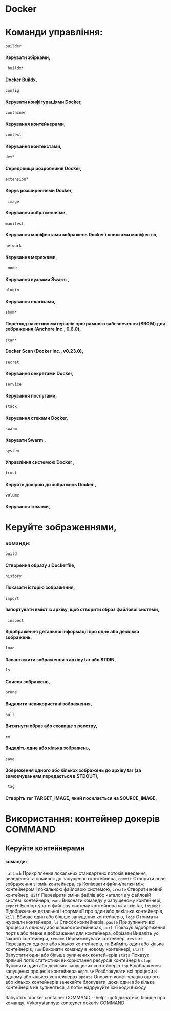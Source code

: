 # Docker
# Команди управління:
```builder```  
#### Керувати збірками,
``` buildx*```    
#### Docker Buildx,
```config```     
#### Керувати конфігураціями Docker,
```container ``` 
#### Керування контейнерами,
``` context ```   
#### Керування контекстами,
``` dev* ```
#### Середовища розробників Docker,
``` extension* ```
#### Керує розширеннями Docker,
```  image ```
#### Керування зображеннями,
``` manifest ```
#### Керування маніфестами зображень Docker і списками маніфестів,
``` network ```
#### Керування мережами,
```  node ```
#### Керування вузлами Swarm ,
``` plugin ```
#### Керування плагінами,
``` sbom* ```
#### Перегляд пакетних матеріалів програмного забезпечення (SBOM) для зображення (Anchore Inc., 0.6.0),
``` scan* ```
#### Docker Scan (Docker Inc., v0.23.0),
``` secret  ```
#### Керування секретами Docker,
```service ```
#### Керування послугами,
```stack ```
#### Керування стеками Docker,
``` swarm ```
#### Керувати Swarm ,
```system```
#### Управління системою Docker ,
```trust ```
#### Керуйте довірою до зображень Docker ,
``` volume ``` 
#### Керування томами,
# Керуйте зображеннями,
### команди:
``` build ```
#### Створення образу з Dockerfile,
``` history ```
#### Показати історію зображення,
``` import ```
#### Імпортувати вміст із архіву, щоб створити образ файлової системи,
```  inspect ```
#### Відображення детальної інформації про одне або декілька зображень,
```load ```
#### Завантажити зображення з архіву tar або STDIN,
``` ls ``` 
#### Список зображень,
``` prune ```
#### Видалити невикористані зображення,
``` pull ```
#### Витягнути образ або сховище з реєстру,
``` rm ```
#### Видаліть одне або кілька зображень,
``` save ```
#### Збереження одного або кількох зображень до архіву tar (за замовчуванням передається в STDOUT),
```  tag ```
#### Створіть тег TARGET_IMAGE, який посилається на SOURCE_IMAGE,


# Використання: контейнер докерів COMMAND

## Керуйте контейнерами

#### команди:
  ``` attach```  Прикріплення локальних стандартних потоків введення, виведення та помилок до запущеного контейнера,
   ```commit``` Створити нове зображення зі змін контейнера,
   ```cp``` Копіювати файли/папки між контейнером і локальною файловою системою,
   ```create``` Створити новий контейнер,
   ```diff``` Перевірити зміни файлів або каталогів у файловій системі контейнера,
   ```exec``` Виконати команду у запущеному контейнері,
   ```export``` Експортувати файлову систему контейнера як архів tar,
   ```inspect ``` Відображення детальної інформації про один або декілька контейнерів,
   ```kill ```Вбиває один або більше запущених контейнерів,
   ```logs``` Отримати журнали контейнера,
   ```ls``` Список контейнерів,
   ```pause``` Призупинити всі процеси в одному або кількох контейнерах,
   ```port ```Показує відображення портів або певне відображення для контейнера,
   обрізати Видаліть усі закриті контейнери,
   ```rename``` Перейменувати контейнер,
   ```restart``` Перезапуск одного або кількох контейнерів,
   ```rm``` Вийміть один або кілька контейнерів,
   ```run``` Виконати команду в новому контейнері,
   ```start``` Запустити один або більше зупинених контейнерів
   ```stats``` Показує прямий потік статистики використання ресурсів контейнерів
   ```stop ```Зупинити один або декілька запущених контейнерів
   ```top``` Відображення запущених процесів контейнера
   ```unpause``` Розблокувати всі процеси в одному або кількох контейнерах
   ```update``` Оновити конфігурацію одного або кількох контейнерів
   зачекайте блокувати, доки один або кілька контейнерів не зупиняться, а потім надрукуйте їхні коди виходу

Запустіть 'docker container COMMAND --help', щоб дізнатися більше про команду.
Vykorystannya: konteyner dokeriv COMMAND
